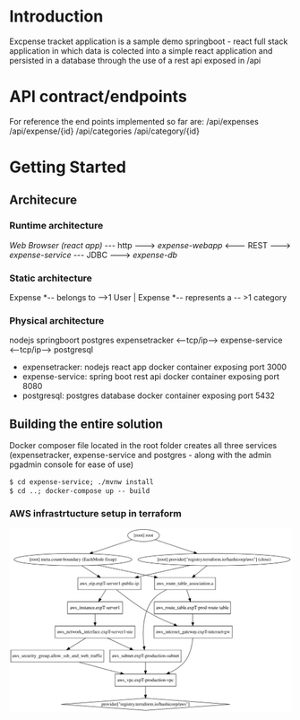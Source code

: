 # Introduction
Excpense tracket application is a sample demo springboot - react full stack application in which data is colected into a simple react application and persisted in a database through the use of a rest api exposed in /api

# API contract/endpoints
For reference the end points implemented so far are:
/api/expenses
/api/expense/{id}
/api/categories
/api/category/{id}


# Getting Started

## Architecure

### Runtime architecture

*Web Browser (react app)* --- http ---> *expense-webapp* <--- REST ---> *expense-service* --- JDBC ---> *expense-db*

### Static architecture

Expense     *-- belongs to -->1 User
|
Expense     *-- represents a -- >1 category

### Physical architecture

nodejs                             springboort                        postgres
expensetracker    <--tcp/ip-->   expense-service   <--tcp/ip-->   postgresql

 * expensetracker: nodejs react app docker container exposing port 3000
 * expense-service: spring boot rest api docker container exposing port 8080
 * postgresql: postgres database docker container exposing port 5432


## Building the entire solution

Docker composer file located in the root folder creates all three services (expensetracker, expense-service and postgres - along with the admin pgadmin console for ease of use)

``` 
$ cd expense-service; ./mvnw install
$ cd ..; docker-compose up -- build 
```


### AWS infrastrtucture setup in terraform

<img src="./graph.svg">